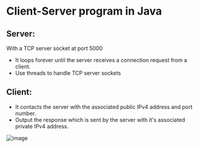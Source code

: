 # Client-Server program in Java
## Server: 
With a TCP server socket at port 5000
- It loops forever until the server receives a connection request from a client.
- Use threads to handle TCP server sockets

## Client: 
- It contacts the server with the associated public IPv4 address and port number.
- Output the response which is sent by the server with it's associated private IPv4 address.

![image](https://user-images.githubusercontent.com/76859781/135778224-04513c52-58c8-4aab-a3d9-7e0d9f8a5e60.png)
